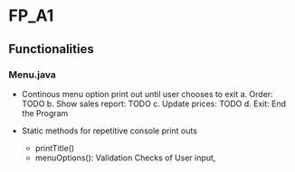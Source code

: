 # FP_A1

## Functionalities

### Menu.java
- Continous menu option print out until user chooses to exit
	a. Order: TODO
	b. Show sales report: TODO
	c. Update prices: TODO
	d. Exit: End the Program
	
	
- Static methods for repetitive console print outs
	- printTitle()
	- menuOptions(): Validation Checks of User input, 
